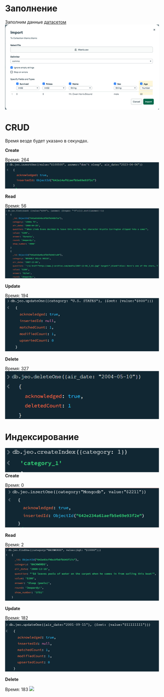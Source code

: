 # Заполнение
Заполним данные [датасетом](https://web.stanford.edu/class/archive/cs/cs109/cs109.1166/problem12.html)
![](/images/dataset.png)

# CRUD
Время везде будет указано в секундах.

**Create**

Время: 264
![](/images/create.png)

**Read**

Время: 56
![](/images/read.png)

**Update**

Время: 194
![](/images/update.png)

**Delete**

Время: 327
![](/images/delete.png)

# Индексирование 
![](/images/index.png)
**Create**

Время: 0
![](/images/ind_create.png)

**Read**

Время: 2
![](/images/ind_read.png)

**Update**

Время: 182
![](/images/ind_update.png)

**Delete**

Время: 183
![](/images/ind_delete)

